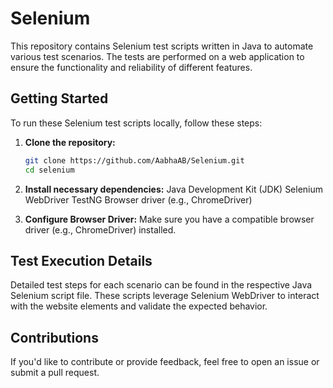 # Selenium

   This repository contains Selenium test scripts written in Java to automate various test scenarios. The tests are performed on a web application to ensure the functionality and reliability of different features.

## Getting Started

   To run these Selenium test scripts locally, follow these steps:

1. **Clone the repository:**
   ```bash
   git clone https://github.com/AabhaAB/Selenium.git
   cd selenium

2. **Install necessary dependencies:**
   Java Development Kit (JDK)
   Selenium WebDriver
   TestNG
   Browser driver (e.g., ChromeDriver)

3. **Configure Browser Driver:**
   Make sure you have a compatible browser driver (e.g., ChromeDriver) installed.

## Test Execution Details

   Detailed test steps for each scenario can be found in the respective Java Selenium script file. These scripts leverage Selenium WebDriver to interact with the website elements and validate the expected behavior.

## Contributions

   If you'd like to contribute or provide feedback, feel free to open an issue or submit a pull request.
